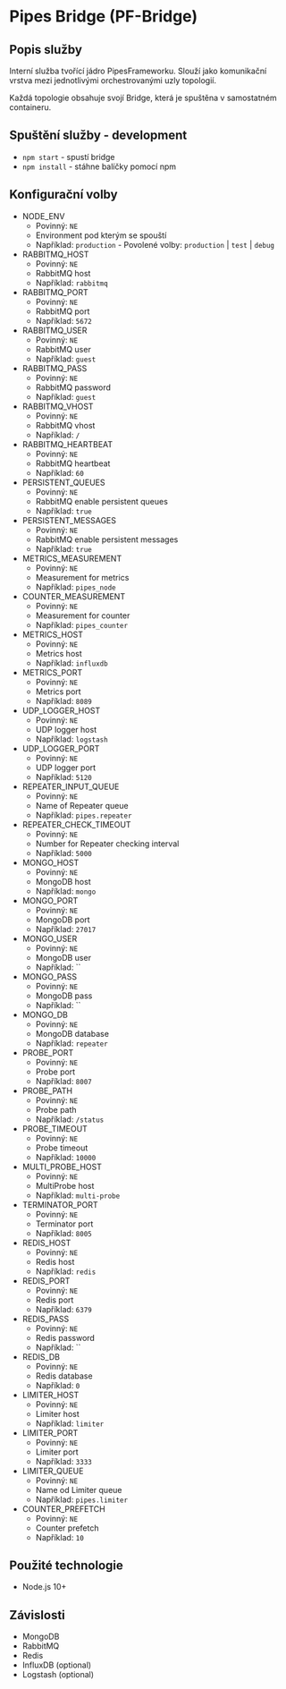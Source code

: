 # Pipes Bridge (PF-Bridge)

## Popis služby
Interní služba tvořící jádro PipesFrameworku. Slouží jako komunikační vrstva mezi jednotlivými orchestrovanými uzly topologií.

Každá topologie obsahuje svojí Bridge, která je spuštěna v samostatném containeru.

## Spuštění služby - development
- `npm start`    - spustí bridge
- `npm install`  - stáhne balíčky pomocí npm

## Konfigurační volby
- NODE_ENV 
    - Povinný: `NE`
    - Environment pod kterým se spouští 
    - Například: `production` - Povolené volby: `production` | `test` | `debug`
- RABBITMQ_HOST 
    - Povinný: `NE`
    - RabbitMQ host
    - Například: `rabbitmq`
- RABBITMQ_PORT 
    - Povinný: `NE`
    - RabbitMQ port
    - Například: `5672`
- RABBITMQ_USER 
    - Povinný: `NE`
    - RabbitMQ user
    - Například: `guest`
- RABBITMQ_PASS 
    - Povinný: `NE`
    - RabbitMQ password
    - Například: `guest`
- RABBITMQ_VHOST 
    - Povinný: `NE`
    - RabbitMQ vhost
    - Například: `/`
- RABBITMQ_HEARTBEAT 
    - Povinný: `NE`
    - RabbitMQ heartbeat
    - Například: `60`
- PERSISTENT_QUEUES 
    - Povinný: `NE`
    - RabbitMQ enable persistent queues
    - Například: `true`
- PERSISTENT_MESSAGES 
    - Povinný: `NE`
    - RabbitMQ enable persistent messages
    - Například: `true`
- METRICS_MEASUREMENT 
    - Povinný: `NE`
    - Measurement for metrics
    - Například: `pipes_node`
- COUNTER_MEASUREMENT 
    - Povinný: `NE`
    - Measurement for counter
    - Například: `pipes_counter`
- METRICS_HOST 
    - Povinný: `NE`
    - Metrics host
    - Například: `influxdb`
- METRICS_PORT 
    - Povinný: `NE`
    - Metrics port
    - Například: `8089`
- UDP_LOGGER_HOST 
    - Povinný: `NE`
    - UDP logger host
    - Například: `logstash`
- UDP_LOGGER_PORT 
    - Povinný: `NE`
    - UDP logger port
    - Například: `5120`
- REPEATER_INPUT_QUEUE 
    - Povinný: `NE`
    - Name of Repeater queue
    - Například: `pipes.repeater`
- REPEATER_CHECK_TIMEOUT 
    - Povinný: `NE`
    - Number for Repeater checking interval
    - Například: `5000`
- MONGO_HOST 
    - Povinný: `NE`
    - MongoDB host
    - Například: `mongo`
- MONGO_PORT 
    - Povinný: `NE`
    - MongoDB port
    - Například: `27017`
- MONGO_USER 
    - Povinný: `NE`
    - MongoDB user
    - Například: ``
- MONGO_PASS 
    - Povinný: `NE`
    - MongoDB pass
    - Například: ``
- MONGO_DB 
    - Povinný: `NE`
    - MongoDB database
    - Například: `repeater`
- PROBE_PORT 
    - Povinný: `NE`
    - Probe port
    - Například: `8007`
- PROBE_PATH 
    - Povinný: `NE`
    - Probe path
    - Například: `/status`
- PROBE_TIMEOUT 
    - Povinný: `NE`
    - Probe timeout
    - Například: `10000`
- MULTI_PROBE_HOST 
    - Povinný: `NE`
    - MultiProbe host
    - Například: `multi-probe`
- TERMINATOR_PORT 
    - Povinný: `NE`
    - Terminator port
    - Například: `8005`
- REDIS_HOST 
    - Povinný: `NE`
    - Redis host
    - Například: `redis`
- REDIS_PORT 
    - Povinný: `NE`
    - Redis port
    - Například: `6379`
- REDIS_PASS 
    - Povinný: `NE`
    - Redis password
    - Například: ``
- REDIS_DB 
    - Povinný: `NE`
    - Redis database
    - Například: `0`
- LIMITER_HOST 
    - Povinný: `NE`
    - Limiter host
    - Například: `limiter`
- LIMITER_PORT 
    - Povinný: `NE`
    - Limiter port
    - Například: `3333`
- LIMITER_QUEUE 
    - Povinný: `NE`
    - Name od Limiter queue
    - Například: `pipes.limiter`
- COUNTER_PREFETCH 
    - Povinný: `NE`
    - Counter prefetch
    - Například: `10`
    
## Použité technologie
- Node.js 10+

## Závislosti
- MongoDB
- RabbitMQ
- Redis
- InfluxDB (optional)
- Logstash (optional)